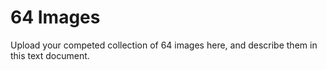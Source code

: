 64 Images
===============
Upload your competed collection of 64 images here, and describe them in this text document.